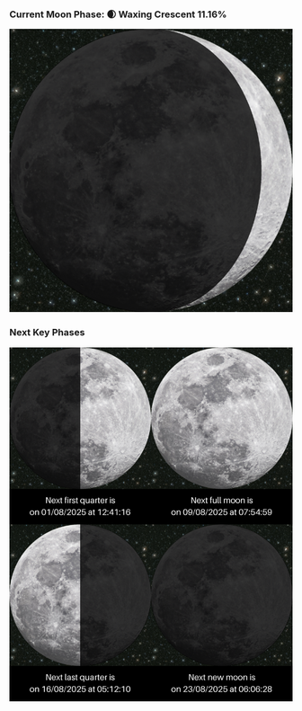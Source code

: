 ### Current Moon Phase: 🌒 Waxing Crescent 11.16%
![Moon Phase](moonphase.png)
### Next Key Phases
![Gallery](gallery.png)